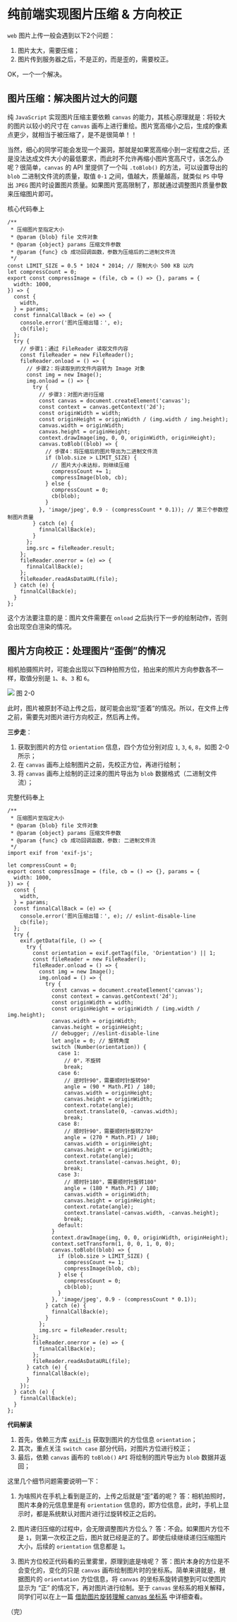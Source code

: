 # 纯前端实现图片压缩 & 方向校正

`web` 图片上传一般会遇到以下2个问题：

1. 图片太大，需要压缩；
2. 图片传到服务器之后，不是正的，而是歪的，需要校正。

OK，一个一个解决。

## 图片压缩：解决图片过大的问题

纯 `JavaScript` 实现图片压缩主要依赖 `canvas` 的能力，其核心原理就是：将较大的图片以较小的尺寸在 `canvas` 画布上进行重绘。图片宽高缩小之后，生成的像素点更少，就相当于被压缩了，是不是很简单！！

当然，细心的同学可能会发现一个漏洞，那就是如果宽高缩小到一定程度之后，还是没法达成文件大小的最低要求，而此时不允许再缩小图片宽高尺寸，该怎么办呢？很简单，`canvas` 的 API 里提供了一个叫 `.toBlob()` 的方法，可以设置导出的 `blob` 二进制文件流的质量，取值 `0-1` 之间，值越大，质量越高，就类似 `PS` 中导出 `JPEG` 图片时设置图片质量。如果图片宽高限制了，那就通过调整图片质量参数来压缩图片即可。

核心代码奉上

```
/**
 * 压缩图片至指定大小
 * @param {blob} file 文件对象
 * @param {object} params 压缩文件参数
 * @param {func} cb 成功回调函数，参数为压缩后的二进制文件流
 */
const LIMIT_SIZE = 0.5 * 1024 * 2014; // 限制大小 500 KB 以内
let compressCount = 0;
export const compressImage = (file, cb = () => {}, params = {
  width: 1000,
}) => {
  const {
    width,
  } = params;
  const finnalCallBack = (e) => {
    console.error('图片压缩出错：', e);
    cb(file);
  };
  try {
    // 步骤1：通过 FileReader 读取文件内容
    const fileReader = new FileReader();
    fileReader.onload = () => {
      // 步骤2：将读取到的文件内容转为 Image 对象
      const img = new Image();
      img.onload = () => {
        try {
          // 步骤3：对图片进行压缩
          const canvas = document.createElement('canvas');
          const context = canvas.getContext('2d');
          const originWidth = width;
          const originHeight = originWidth / (img.width / img.height);
          canvas.width = originWidth;
          canvas.height = originHeight;
          context.drawImage(img, 0, 0, originWidth, originHeight);
          canvas.toBlob((blob) => {
            // 步骤4：将压缩后的图片导出为二进制文件流
            if (blob.size > LIMIT_SIZE) {
              // 图片大小未达标，则继续压缩
              compressCount += 1;
              compressImage(blob, cb);
            } else {
              compressCount = 0;
              cb(blob);
            }
          }, 'image/jpeg', 0.9 - (compressCount * 0.1)); // 第三个参数控制图片质量
        } catch (e) {
          finnalCallBack(e);
        }
      };
      img.src = fileReader.result;
    };
    fileReader.onerror = (e) => {
      finnalCallBack(e);
    };
    fileReader.readAsDataURL(file);
  } catch (e) {
    finnalCallBack(e);
  }
};
```

这个方法要注意的是：图片文件需要在 `onload` 之后执行下一步的绘制动作，否则会出现空白渲染的情况。

## 图片方向校正：处理图片“歪倒”的情况

相机拍摄照片时，可能会出现以下四种拍照方位，拍出来的照片方向参数各不一样，取值分别是 `1`、`8`、`3` 和 `6`。

![](http://www.iseeit.cn/wp-content/uploads/2019/12/orientation.gif)
图 2-0

此时，图片被原封不动上传之后，就可能会出现“歪着”的情况。所以，在文件上传之前，需要先对图片进行方向校正，然后再上传。

**三步走**：
1. 获取到图片的方位 `orientation` 信息，四个方位分别对应 `1`, `3`, `6`, `8`，如图 2-0 所示；
2. 在 `canvas` 画布上绘制图片之前，先校正方位，再进行绘制；
3. 将 `canvas` 画布上绘制的正过来的图片导出为 `blob` 数据格式（二进制文件流）；
   
完整代码奉上

```
/**
 * 压缩图片至指定大小
 * @param {blob} file 文件对象
 * @param {object} params 压缩文件参数
 * @param {func} cb 成功回调函数，参数: 二进制文件流
 */
import exif from 'exif-js';
 
let compressCount = 0;
export const compressImage = (file, cb = () => {}, params = {
  width: 1000,
}) => {
  const {
    width,
  } = params;
  const finnalCallBack = (e) => {
    console.error('图片压缩出错：', e); // eslint-disable-line
    cb(file);
  };
  try {
    exif.getData(file, () => {
      try {
        const orientation = exif.getTag(file, 'Orientation') || 1;
        const fileReader = new FileReader();
        fileReader.onload = () => {
          const img = new Image();
          img.onload = () => {
            try {
              const canvas = document.createElement('canvas');
              const context = canvas.getContext('2d');
              const originWidth = width;
              const originHeight = originWidth / (img.width / img.height);
              canvas.width = originWidth;
              canvas.height = originHeight;
              // debugger; //eslint-disable-line
              let angle = 0; // 旋转角度
              switch (Number(orientation)) {
                case 1:
                  // 0°，不旋转
                  break;
                case 6:
                  // 逆时针90°，需要顺时针旋转90°
                  angle = (90 * Math.PI) / 180;
                  canvas.width = originHeight;
                  canvas.height = originWidth;
                  context.rotate(angle);
                  context.translate(0, -canvas.width);
                  break;
                case 8:
                  // 顺时针90°，需要顺时针旋转270°
                  angle = (270 * Math.PI) / 180;
                  canvas.width = originHeight;
                  canvas.height = originWidth;
                  context.rotate(angle);
                  context.translate(-canvas.height, 0);
                  break;
                case 3:
                  // 顺时针180°，需要顺时针旋转180°
                  angle = (180 * Math.PI) / 180;
                  canvas.width = originWidth;
                  canvas.height = originHeight;
                  context.rotate(angle);
                  context.translate(-canvas.width, -canvas.height);
                  break;
                default:
              }
              context.drawImage(img, 0, 0, originWidth, originHeight);
              context.setTransform(1, 0, 0, 1, 0, 0);
              canvas.toBlob((blob) => {
                if (blob.size > LIMIT_SIZE) {
                  compressCount += 1;
                  compressImage(blob, cb);
                } else {
                  compressCount = 0;
                  cb(blob);
                }
              }, 'image/jpeg', 0.9 - (compressCount * 0.1));
            } catch (e) {
              finnalCallBack(e);
            }
          };
          img.src = fileReader.result;
        };
        fileReader.onerror = (e) => {
          finnalCallBack(e);
        };
        fileReader.readAsDataURL(file);
      } catch (e) {
        finnalCallBack(e);
      }
    });
  } catch (e) {
    finnalCallBack(e);
  }
};
```

**代码解读**
1. 首先，依赖三方库 [`exif-js`](https://github.com/exif-js/exif-js) 获取到图片的方位信息 `orientation`；
2. 其次，重点关注 `switch case` 部分代码，对图片方位进行校正；
3. 最后，依赖 `canvas` 画布的 `toBlob()` `API` 将绘制的图片导出为 `blob` 数据并返回；

这里几个细节问题需要说明一下：

1. 为啥照片在手机上看到是正的，上传之后就是“歪”着的呢？
答：相机拍照时，图片本身的元信息里是有 `orientation` 信息的，即方位信息，此时，手机上显示时，都是系统默认对图片进行过旋转校正之后的。

2. 图片递归压缩的过程中，会无限调整图片方位么？
答：不会。如果图片方位不是 `1`，则第一次校正之后，图片就已经是正的了。即使后续继续递归压缩图片大小，后续的 `orientation` 信息都是 `1`。

3. 图片方位校正代码看的云里雾里，原理到底是啥呢？
答：图片本身的方位是不会变化的，变化的只是 `canvas` 画布绘制图片时的坐标系。简单来讲就是，根据图片的 `orientation` 方位信息，将 `canvas` 的坐标系旋转调整到可以使图片显示为 “正” 的情况下，再对图片进行绘制。至于 `canvas` 坐标系的相关解释，同学们可以在上一篇 [借助图片旋转理解 canvas 坐标系](http://www.iseeit.cn/index.php/2019/12/12/canvas-coordinate/) 中详细查看。


（完）
